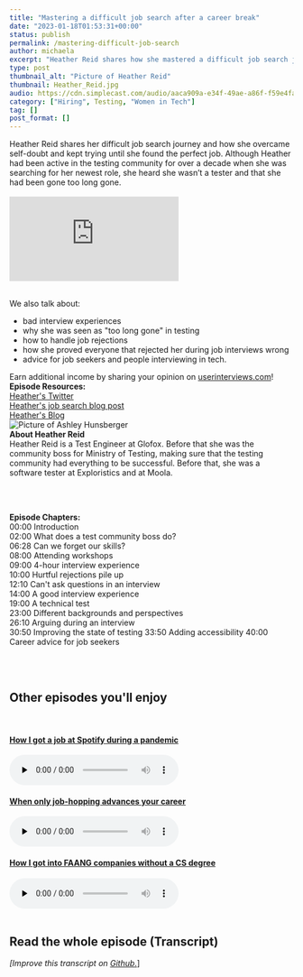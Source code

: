 ```yaml
---
title: "Mastering a difficult job search after a career break"
date: "2023-01-18T01:53:31+00:00"
status: publish
permalink: /mastering-difficult-job-search
author: michaela
excerpt: "Heather Reid shares how she mastered a difficult job search journey in tech."
type: post
thumbnail_alt: "Picture of Heather Reid"
thumbnail: Heather_Reid.jpg
audio: https://cdn.simplecast.com/audio/aaca909a-e34f-49ae-a86f-f59e4fa807f0/episodes/9c52a714-a011-4951-b2c6-3ff99bf16be5/audio/f80fc010-c5ef-40c3-b322-da6bb5f7457c/default_tc.mp3
category: ["Hiring", Testing, "Women in Tech"]
tag: []
post_format: []
---
```


<div class="episode-about">
Heather Reid shares her difficult job search journey and how she overcame self-doubt and kept trying until she found the perfect job. 
Although Heather had been active in the testing community for over a decade when she was searching for her newest role, she heard ‌she wasn’t a tester and that she had been gone too long gone.<br/> <br/>

<div class="video-container">
<iframe class="video" src="https://www.youtube-nocookie.com/embed/_cP1X0NIgSs" title="YouTube video player" rel=0"  frameborder="0" allowfullscreen="allowfullscreen allow="accelerometer; autoplay; clipboard-write; encrypted-media; gyroscope; picture-in-picture" allowfullscreen></iframe>
</div>

<br/>We also talk about:

<ul>
<li>bad interview experiences</li>
<li>why she was seen as "too long gone" in testing</li>
<li>how to handle job rejections</li>
<li>how she proved everyone that rejected her during job interviews wrong</li>
<li>advice for job seekers and people interviewing in tech.</li>
</ul>
</div>

<div class="sponsorship">
Earn additional income by sharing your opinion on <a href="https://www.userinterviews.com/hello">userinterviews.com</a>!
</div>

<div class="episode-links">
<b>Episode Resources:</b><br/>
<a href="https://twitter.com/heather_reiduff">Heather's Twitter</a><br/>
<a href="https://heatherreiduff.com/posts/2022/three-month-wins/">Heather's job search blog post</a><br/>
<a href="https://heatherreiduff.com/">Heather's Blog</a><br/> 
</div>

<div class="row pt-2 align-items-center">
<div class="col-4 guest-picture">
<img src="Heather_Reid.jpg" alt="Picture of Ashley Hunsberger"/>
</div>
<div class="col-8 guest-about">
<b>About Heather Reid</b><br/>
Heather Reid is a Test Engineer at Glofox. Before that she was the community boss for Ministry of Testing, making sure that the testing community had everything to be successful. Before that, she was a software tester at Exploristics and at Moola.
</div>
</div>

<br/><br/>

<div class="episode-chapters">
<p><b>Episode Chapters: </b> <br/>
00:00 Introduction <br/>
02:00 What does a test community boss do? <br/>
06:28 Can we forget our skills? <br/>
08:00 Attending workshops <br/>
09:00 4-hour interview experience <br/>
10:00 Hurtful rejections pile up <br/>
12:10 Can't ask questions in an interview <br/>
14:00 A good interview experience <br/>
19:00 A technical test <br/>
23:00 Different backgrounds and perspectives <br/>
26:10 Arguing during an interview <br/>
30:50 Improving the state of testing
33:50 Adding accessibility
40:00 Career advice for job seekers
</p>
</div>

<br/><br/>

<div>
  <h2>Other episodes you'll enjoy</h2>
  <br/>
    <div class="row-md-6">
      <div class="row g-0 border rounded overflow-hidden flex-md-row mb-4 shadow-sm h-md-250 position-relative">
          <div class="col p-4 d-flex flex-column position-static">
            <a href="https://www.software-engineering-unlocked.com/job-at-spotify/"><h4 class="mb-0">How I got a job at Spotify during a pandemic</h3></a>
  <audio controls preload="none">
               <source src="https://cdn.simplecast.com/audio/aaca909a-e34f-49ae-a86f-f59e4fa807f0/episodes/cb179ff0-0388-478d-a570-8d7d28f6f23c/audio/a458d6b4-96b5-4b5a-8e8f-10b3b146c373/default_tc.mp3" />
              </audio>
          </div>
        </div>
      </div>
    <div class="row-md-6">
      <div class="row g-0 border rounded overflow-hidden flex-md-row mb-4 shadow-sm h-md-250 position-relative">
          <div class="col p-4 d-flex flex-column position-static">
                       <a href="https://www.software-engineering-unlocked.com/underrepresented-underpaid-undervalued/"><h4 class="mb-0">When only job-hopping advances your career</h3></a>
  <audio controls preload="none">
                <source src="https://cdn.simplecast.com/audio/aaca909a-e34f-49ae-a86f-f59e4fa807f0/episodes/ed08d77f-bcd2-46d6-b2d8-bb0b5cb934ef/audio/7e71fc7b-e153-4fc4-af77-a740f35a6d6e/default_tc.mp3" />
              </audio>
          </div>
        </div>
      </div>
          <div class="row-md-6">
      <div class="row g-0 border rounded overflow-hidden flex-md-row mb-4 shadow-sm h-md-250 position-relative">
          <div class="col p-4 d-flex flex-column position-static">
                       <a href="https://www.software-engineering-unlocked.com/faang-job-without-cs-degree/"> <h4 class="mb-0">How I got into FAANG companies without a CS degree</h3></a>
  <audio controls preload="none">
                <source src="https://cdn.simplecast.com/audio/aaca909a-e34f-49ae-a86f-f59e4fa807f0/episodes/2ec3af9e-9a17-4ccd-95df-0e9b1a03ecc6/audio/66ec2bf9-b1d0-4ae3-868e-9017bb8cc4ee/default_tc.mp3" />
              </audio>
          </div>
        </div>
      </div>
</div>
<br/>

## Read the whole episode (Transcript)

_\[Improve this transcript on [Github](https://github.com/mgreiler/se-unlocked/tree/master/Transcripts)_[.](https://github.com/mgreiler/se-unlocked/tree/master/Transcripts)\]
